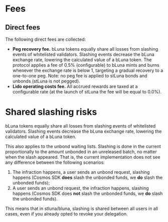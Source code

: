 # Fees

## Direct fees

The following direct fees are collected:

* **Peg recovery fee.** bLuna tokens equally share all losses from slashing events of whitelisted validators. Slashing events decrease the bLuna exchange rate, lowering the calculated value of a bLuna token. The protocol applies a fee of 0.5% (configurable) to bLuna mints and burns whenever the exchange rate is below 1, targeting a gradual recovery to a one-to-one peg. Note: no peg fee is applied to stLuna bonds and unbonds (stLuna is not pegged).
* **Lido operating costs fee.** All accrued rewards are taxed at a configurable rate (at the launch of stLuna the fee will be equal to 0.0%).

# Shared slashing risks

bLuna tokens equally share all losses from slashing events of whitelisted validators. Slashing events decrease the bLuna exchange rate, lowering the calculated value of a bLuna token.

This also applies to the unbond waiting lists. Slashing is done in the current proportionally to the amount unbonded in an unreleased batch, no matter when the slash appeared. That is, the current implementation does not see any difference between the following scenarios:

1. The infraction happens, a user sends an unbond request, slashing happens (Cosmos SDK **does** slash the unbonded funds, we **do** slash the unbonded funds);
2. A user sends an unbond request, the infraction happens, slashing happens (Cosmos SDK does **not** slash the unbonded funds, we **do** slash the unbonded funds).

This means that in stluna/bluna, slashing is shared between all users in all cases, even if you already opted to revoke your delegation. 